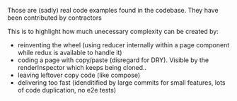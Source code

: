 Those are (sadly) real code examples found in the codebase.
They have been contributed by contractors

This is to highlight how much unecessary complexity can be created by:
- reinventing the wheel (using reducer internally within a page component while redux is available to handle it)
- coding a page with copy/paste (disregard for DRY). Visible by the renderInspector which keeps being cloned..
- leaving leftover copy code (like compose)
- delivering too fast (idenditified by large commits for small features, lots of code duplication, no e2e tests)
